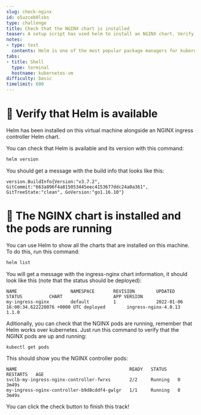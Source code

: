 ```yaml
---
slug: check-nginx
id: o5uzceb0lsbs
type: challenge
title: Check that the NGINX chart is installed
teaser: A setup script has used helm to install an NGINX chart. Verify that it worked!
notes:
- type: text
  contents: Helm is one of the most popular package managers for kubernetes!
tabs:
- title: Shell
  type: terminal
  hostname: kubernetes-vm
difficulty: basic
timelimit: 600
---
```

👀 Verify that Helm is available
================================

Helm has been installed on this virtual machine alongside an NGINX ingress controller Helm chart.

You can check that Helm is available and its version with this command:

```bash
helm version
```

You should get a message with the build info that looks like this:

```
version.BuildInfo{Version:"v3.7.2", GitCommit:"663a896f4a815053445eec4153677ddc24a0a361", GitTreeState:"clean", GoVersion:"go1.16.10"}
```

🚀 The NGINX chart is installed and the pods are running
========================================================

You can use Helm to show all the charts that are installed on this machine. To do this, run this command:

```bash
helm list
```

You will get a message with the ingress-nginx chart information, it should look like this (note that the status should be deployed):

```
NAME                    NAMESPACE       REVISION        UPDATED                                 STATUS          CHART                   APP VERSION
my-ingress-nginx        default         1               2022-01-06 16:00:34.622220076 +0000 UTC deployed        ingress-nginx-4.0.13    1.1.0
```

Aditionally, you can check that the NGINX pods are running, remember that Helm works over kubernetes. Just run this command to verify that the NGINX pods are up and running:

```
kubectl get pods
```

This should show you the NGINX controller pods:

```
NAME                                          READY   STATUS    RESTARTS   AGE
svclb-my-ingress-nginx-controller-fwrxs       2/2     Running   0          3m49s
my-ingress-nginx-controller-b9d8cddf4-gwlgr   1/1     Running   0          3m49s
```

You can click the check button to finish this track!
